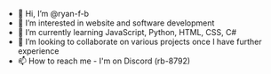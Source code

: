 - 👋 Hi, I’m @ryan-f-b
- 👀 I’m interested in website and software development
- 🌱 I’m currently learning JavaScript, Python, HTML, CSS, C#
- 💞️ I’m looking to collaborate on various projects once I have further experience
- 📫 How to reach me - I'm on Discord (rb-8792)

<!---
ryan-f-b/ryan-f-b is a ✨ special ✨ repository because its `README.md` (this file) appears on your GitHub profile.
You can click the Preview link to take a look at your changes.
--->
